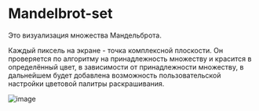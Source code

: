 # Mandelbrot-set
Это визуализация множества Мандельброта.

Каждый пиксель на экране - точка комплексной плоскости. Он проверяется по алгоритму на принадлежность множеству и красится в определённый цвет, в зависимости от принадлежности множеству, в дальнейшем будет добавлена возможность пользовательской настройки цветовой палитры раскрашивания.

![image](https://dik.academic.ru/pictures/wiki/files/77/Mandel_zoom_07_satellite.jpg "Множество Мандельброта")
